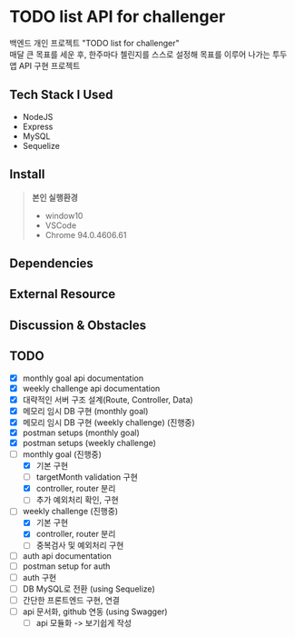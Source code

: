 # TODO list API for challenger

백엔드 개인 프로젝트 "TODO list for challenger"<br>
매달 큰 목표를 세운 후, 한주마다 첼린지를 스스로 설정해 목표를 이루어 나가는 투두 앱 API 구현 프로젝트

## Tech Stack I Used

- NodeJS
- Express
- MySQL
- Sequelize

## Install

> **본인 실행환경**
>
> - window10
> - VSCode
> - Chrome 94.0.4606.61

## Dependencies

## External Resource

## Discussion & Obstacles

## TODO

- [x] monthly goal api documentation
- [x] weekly challenge api documentation
- [x] 대략적인 서버 구조 설계(Route, Controller, Data)
- [x] 메모리 임시 DB 구현 (monthly goal)
- [x] 메모리 임시 DB 구현 (weekly challenge) (진행중)
- [x] postman setups (monthly goal)
- [x] postman setups (weekly challenge)
- [ ] monthly goal (진행중)
  - [x] 기본 구현
  - [ ] targetMonth validation 구현
  - [x] controller, router 분리
  - [ ] 추가 예외처리 확인, 구현
- [ ] weekly challenge (진행중)
  - [x] 기본 구현
  - [x] controller, router 분리
  - [ ] 중복검사 및 예외처리 구현
- [ ] auth api documentation
- [ ] postman setup for auth
- [ ] auth 구현
- [ ] DB MySQL로 전환 (using Sequelize)
- [ ] 간단한 프론트엔드 구현, 연결
- [ ] api 문서화, github 연동 (using Swagger)
  - [ ] api 모듈화 -> 보기쉽게 작성
